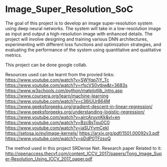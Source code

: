 # Image_Super_Resolution_SoC

The goal of this project is to develop an image super-resolution system using deep neural networks. The system will take in a low-resolution image as input and output a high-resolution image with enhanced details. The project will involve designing and training various DNN architectures, experimenting with different loss functions and optimization strategies, and evaluating the performance of the system using quantitative and qualitative metrics.

This project can be done google collab.

Resources used can be learnt from the provied links:
  https://www.youtube.com/watch?v=SWYqp7iY_Tc
  https://www.youtube.com/watch?v=rfscVS0vtbw&t=3683s
  https://www.w3schools.com/python/matplotlib_intro.asp
  https://www.coursera.org/learn/machine-learning
  https://www.youtube.com/watch?v=c36lUUr864M
  https://www.geeksforgeeks.org/gradient-descent-in-linear-regression/
  https://www.geeksforgeeks.org/understanding-logistic-regression/
  https://www.youtube.com/watch?v=aircAruvnKk&vl=en
  https://www.youtube.com/watch?v=BzcBsTou0C0
  https://www.youtube.com/watch?v=iaSUYvmCekI
  https://setosa.io/ev/image-kernels/
  https://arxiv.org/pdf/1501.00092v3.pdf
  https://www.youtube.com/watch?v=pDdP0TFzsoQ

The method used in this project SRDense Net. 
Research paper Related to it: http://openaccess.thecvf.com/content_ICCV_2017/papers/Tong_Image_Super-Resolution_Using_ICCV_2017_paper.pdf
